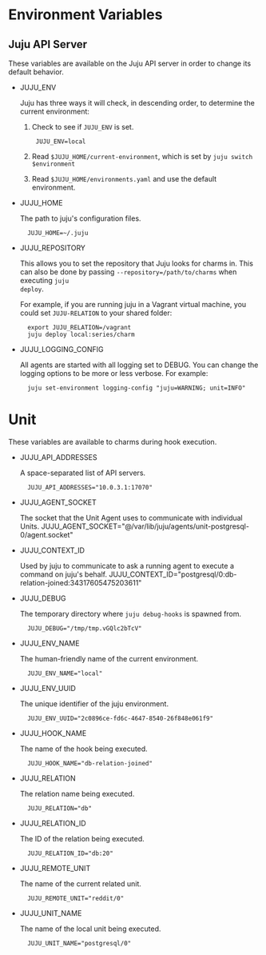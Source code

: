 <!---
Curated list of variables generated by running this against juju-core:

grep -r JUJU_ * | perl -ne 'if (/(JUJU_[A-Z_]+)/) { print "$1\n"; }'|sort | uniq
--->

# Environment Variables

## Juju API Server

These variables are available on the Juju API server in order to change its default behavior.

- JUJU_ENV

    Juju has three ways it will check, in descending order, to determine the current environment:

    1. Check to see if <code>JUJU_ENV</code> is set.

            JUJU_ENV=local

    2. Read <code>$JUJU_HOME/current-environment</code>, which is set by <code>juju switch $environment</code>
    3. Read <code>$JUJU_HOME/environments.yaml</code> and use the default environment.


- JUJU_HOME

    The path to juju's configuration files.

        JUJU_HOME=~/.juju

- JUJU_REPOSITORY

    This allows you to set the repository that Juju looks for charms in. This can also be done by passing <code>--repository=/path/to/charms</code> when executing <code>juju deploy</code>.

    For example, if you are running juju in a Vagrant  virtual machine, you could set <code>JUJU-RELATION</code> to your shared folder:

        export JUJU_RELATION=/vagrant
        juju deploy local:series/charm

- JUJU_LOGGING_CONFIG

    All agents are started with all logging set to DEBUG. You can change the logging options to be more or less verbose. For example:

        juju set-environment logging-config "juju=WARNING; unit=INFO"


# Unit

These variables are available to charms during hook execution.

- JUJU_API_ADDRESSES

    A space-separated list of API servers.

        JUJU_API_ADDRESSES="10.0.3.1:17070"

- JUJU_AGENT_SOCKET

    The socket that the Unit Agent uses to communicate with individual Units.
        JUJU_AGENT_SOCKET="@/var/lib/juju/agents/unit-postgresql-0/agent.socket"

- JUJU_CONTEXT_ID

    Used by juju to communicate to ask a running agent to execute a command on juju's behalf.
        JUJU_CONTEXT_ID="postgresql/0:db-relation-joined:34317605475203611"

- JUJU_DEBUG

    The temporary directory where <code>juju debug-hooks</code> is spawned from.

        JUJU_DEBUG="/tmp/tmp.vGQlc2bTcV"

- JUJU_ENV_NAME

    The human-friendly name of the current environment.

        JUJU_ENV_NAME="local"

- JUJU_ENV_UUID

    The unique identifier of the juju environment.

        JUJU_ENV_UUID="2c0896ce-fd6c-4647-8540-26f848e061f9"

- JUJU_HOOK_NAME

    The name of the hook being executed.

        JUJU_HOOK_NAME="db-relation-joined"

- JUJU_RELATION

    The relation name being executed.

        JUJU_RELATION="db"

- JUJU_RELATION_ID

    The ID of the relation being executed.

        JUJU_RELATION_ID="db:20"

- JUJU_REMOTE_UNIT

    The name of the current related unit.

        JUJU_REMOTE_UNIT="reddit/0"

- JUJU_UNIT_NAME

    The name of the local unit being executed.

        JUJU_UNIT_NAME="postgresql/0"
